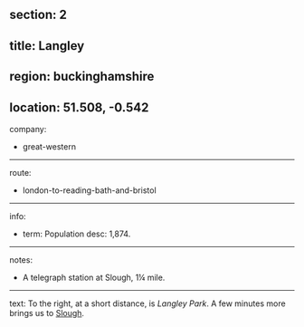 section: 2
----
title: Langley
----
region: buckinghamshire
----
location: 51.508, -0.542
----
company:
- great-western
----
route:
- london-to-reading-bath-and-bristol
----
info:
- term: Population
  desc: 1,874.
----
notes:
- A telegraph station at Slough, 1¼ mile.
----
text: To the right, at a short distance, is *Langley Park*. A few minutes more brings us to [Slough](/stations/slough).
